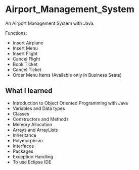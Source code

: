# Airport_Management_System
An Airport Management System with Java.

Functions: 
 - Insert Airplane
 - Insert Menu 
 - Insert Flight
 - Cancel Flight
 - Book Ticket
 - Cancel Ticket 
 - Order Menu Items (Available only in Business Seats)
 
 ## What I learned
 
 - Introduction to Object Oriented Programming with Java
 - Variables and Data types  
 - Classes 
 - Constructors and Methods 
 - Memory Allocation
 - Arrays and ArrayLists
 - Inheritance
 - Polymorphism
 - Interfaces
 - Packages 
 - Exception Handling 
 - To use Eclipse IDE
